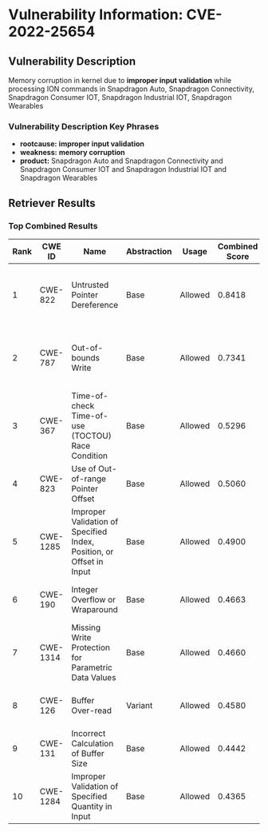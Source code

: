 # Vulnerability Information: CVE-2022-25654

## Vulnerability Description
Memory corruption in kernel due to **improper input validation** while processing ION commands in Snapdragon Auto, Snapdragon Connectivity, Snapdragon Consumer IOT, Snapdragon Industrial IOT, Snapdragon Wearables

### Vulnerability Description Key Phrases
- **rootcause:** **improper input validation**
- **weakness:** **memory corruption**
- **product:** Snapdragon Auto and Snapdragon Connectivity and Snapdragon Consumer IOT and Snapdragon Industrial IOT and Snapdragon Wearables

## Retriever Results

### Top Combined Results

| Rank | CWE ID | Name | Abstraction | Usage | Combined Score | Retrievers | Individual Scores |
|------|--------|------|-------------|-------|---------------|------------|-------------------|
| 1 | CWE-822 | Untrusted Pointer Dereference | Base | Allowed | 0.8418 | dense, sparse, graph | dense: 0.552, sparse: 0.425, graph: 0.902 |
| 2 | CWE-787 | Out-of-bounds Write | Base | Allowed | 0.7341 | dense, sparse, graph | dense: 0.529, sparse: 0.327, graph: 0.789 |
| 3 | CWE-367 | Time-of-check Time-of-use (TOCTOU) Race Condition | Base | Allowed | 0.5296 | sparse, graph | sparse: 0.406, graph: 0.832 |
| 4 | CWE-823 | Use of Out-of-range Pointer Offset | Base | Allowed | 0.5060 | sparse, graph | sparse: 0.412, graph: 0.757 |
| 5 | CWE-1285 | Improper Validation of Specified Index, Position, or Offset in Input | Base | Allowed | 0.4900 | dense, sparse | dense: 0.604, sparse: 0.328 |
| 6 | CWE-190 | Integer Overflow or Wraparound | Base | Allowed | 0.4663 | sparse, graph | sparse: 0.326, graph: 0.782 |
| 7 | CWE-1314 | Missing Write Protection for Parametric Data Values | Base | Allowed | 0.4660 | dense, sparse | dense: 0.545, sparse: 0.338 |
| 8 | CWE-126 | Buffer Over-read | Variant | Allowed | 0.4580 | dense, sparse | dense: 0.529, sparse: 0.404 |
| 9 | CWE-131 | Incorrect Calculation of Buffer Size | Base | Allowed | 0.4442 | dense, sparse | dense: 0.531, sparse: 0.312 |
| 10 | CWE-1284 | Improper Validation of Specified Quantity in Input | Base | Allowed | 0.4365 | sparse, graph | sparse: 0.326, graph: 0.699 |

